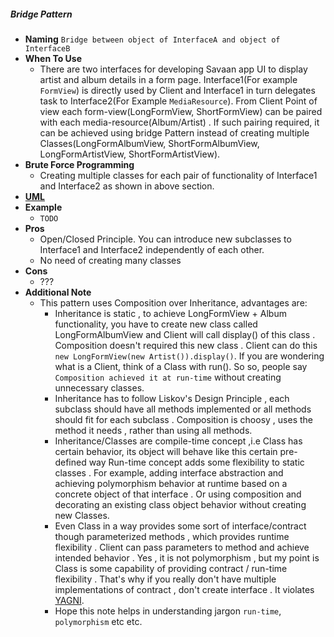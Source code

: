 ##### Bridge Pattern
- **Naming** `Bridge between object of InterfaceA and object of InterfaceB`
- **When To Use**
    - There are two interfaces for developing Savaan app UI to display artist and album details in a form page.
     Interface1(For example `FormView`) is directly used by Client and Interface1 in turn delegates task to Interface2(For Example `MediaResource`). From Client Point of view each form-view(LongFormView, ShortFormView) can be paired with each media-resource(Album/Artist) . If such pairing required, it can be achieved using bridge Pattern instead of creating multiple Classes(LongFormAlbumView, ShortFormAlbumView, LongFormArtistView, ShortFormArtistView).
- **Brute Force Programming**
    - Creating multiple classes for each pair of functionality of Interface1 and Interface2 as shown in above section.
- [**UML**](UML.puml)
- **Example**
    - `TODO`
- **Pros**
    - Open/Closed Principle. You can introduce new subclasses to Interface1 and Interface2 independently of each other.
    - No need of creating many classes
- **Cons**
    - ???
- **Additional Note**
    - This pattern uses Composition over Inheritance, advantages are:
        - Inheritance is static , to achieve LongFormView + Album functionality, you have to create new class called LongFormAlbumView and Client will call display() of this class .
        Composition doesn't required this new class . Client can do this `new LongFormView(new Artist()).display()`. If you are wondering what is a Client, think of a Class with run(). So so, people say `Composition achieved it at run-time` without creating unnecessary classes.
        - Inheritance has to follow Liskov's Design Principle , each subclass should have all methods implemented or all methods should fit for each subclass . Composition is choosy , uses the method it needs , rather than using all methods.
        -  Inheritance/Classes are compile-time concept ,i.e Class has certain behavior, its object will behave like this certain pre-defined way
        Run-time concept adds some flexibility to static classes . For example, adding interface abstraction and achieving polymorphism behavior at runtime based on a concrete object of that interface . Or using composition and decorating an existing class object behavior without creating new Classes.
        - Even Class in a way provides some sort of interface/contract though parameterized methods , which provides runtime flexibility . Client can pass parameters to method and achieve intended behavior . Yes , it is not polymorphism , but my point is Class is some capability of providing contract / run-time flexibility . That's why if you really don't have multiple implementations of contract , don't create interface . It violates [YAGNI](https://en.wikipedia.org/wiki/You_aren%27t_gonna_need_it#:~:text=%22You%20aren't%20gonna%20need,add%20functionality%20until%20deemed%20necessary).  
        - Hope this note helps in understanding jargon `run-time`, `polymorphism` etc etc.